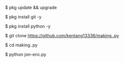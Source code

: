 $ pkg update && upgrade

$ pkg install git -y

$ pkg install python -y

$ git clone https://github.com/kentang13336/making..py

$ cd making..py

$ python jon-enc.py
